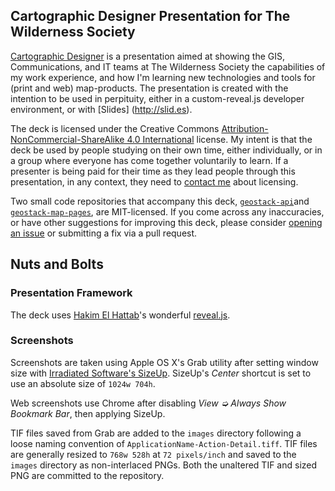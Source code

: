 ## Cartographic Designer Presentation for The Wilderness Society

[Cartographic Designer](http://jwgoldsmith.github.io/carto-design-presentation) is a presentation aimed at showing the GIS, Communications, and IT teams at The Wilderness Society the capabilities of my work experience, and how I'm learning new technologies and tools for (print and web) map-products. The presentation is created with the intention to be used in perpituity, either in a custom-reveal.js developer environment, or with [Slides] (http://slid.es).

The deck is licensed under the Creative Commons [Attribution-NonCommercial-ShareAlike 4.0
International](http://creativecommons.org/licenses/by-nc-sa/4.0/) license. My intent is that the deck be used
by people studying on their own time, either individually, or in a group where everyone has come together voluntarily to learn. If a presenter is being paid for their time as they lead people through this presentation, in any context, they need to [contact me](mailto:info@jeremywgoldsmith.com) about licensing.

Two small code repositories that accompany this deck, [`geostack-api`](https://github.com/erictheise/geostack-api)and [`geostack-map-pages`](https://github.com/erictheise/geostack-map-pages), are MIT-licensed. If you come across any inaccuracies, or have other suggestions for improving this deck, please consider [opening an
issue](https://github.com/erictheise/geostack-deck/issues) or submitting a fix via a pull request.

## Nuts and Bolts

### Presentation Framework

The deck uses [Hakim El Hattab](http://twitter.com/hakimel)'s wonderful [reveal.js](http://lab.hakim.se/reveal-js/).

### Screenshots

Screenshots are taken using Apple OS X's Grab utility after setting window size with [Irradiated Software's
SizeUp](http://www.irradiatedsoftware.com/sizeup/). SizeUp's _Center_ shortcut is set to use an absolute size of
`1024w 704h`.

Web screenshots use Chrome after disabling _View ➭ Always Show Bookmark Bar_, then applying SizeUp.

TIF files saved from Grab are added to the `images` directory following a loose naming convention of
`ApplicationName-Action-Detail.tiff`. TIF files are generally resized to `768w 528h` at `72 pixels/inch` and saved to
the `images` directory as non-interlaced PNGs. Both the unaltered TIF and sized PNG are committed to the repository.
